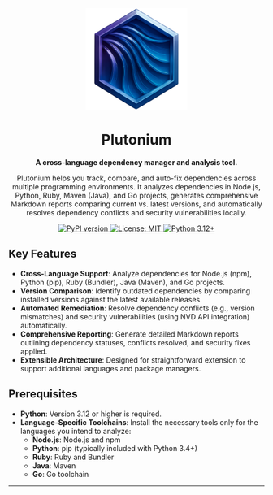 <p align="center">
  <img src="docs/plutonium-icon.png" alt="Plutonium Logo" width="200"/>
</p>

<h1 align="center">Plutonium</h1>

<p align="center">
  <strong>A cross-language dependency manager and analysis tool.</strong>
</p>

<p align="center">
  Plutonium helps you track, compare, and auto-fix dependencies across multiple programming environments. It analyzes dependencies in Node.js, Python, Ruby, Maven (Java), and Go projects, generates comprehensive Markdown reports comparing current vs. latest versions, and automatically resolves dependency conflicts and security vulnerabilities locally.
</p>

<p align="center">
  <a href="https://pypi.org/project/plutonium/">
    <img src="https://img.shields.io/pypi/v/plutonium?style=flat-square" alt="PyPI version"/>
  </a>
  <a href="https://opensource.org/licenses/MIT">
    <img src="https://img.shields.io/badge/License-MIT-blue.svg?style=flat-square" alt="License: MIT"/>
  </a>
  <a href="https://www.python.org/downloads/">
    <img src="https://img.shields.io/badge/python-3.12+-blue.svg?style=flat-square" alt="Python 3.12+"/>
  </a>
</p>

## Key Features

* **Cross-Language Support**: Analyze dependencies for Node.js (npm), Python (pip), Ruby (Bundler), Java (Maven), and Go projects.
* **Version Comparison**: Identify outdated dependencies by comparing installed versions against the latest available releases.
* **Automated Remediation**: Resolve dependency conflicts (e.g., version mismatches) and security vulnerabilities (using NVD API integration) automatically.
* **Comprehensive Reporting**: Generate detailed Markdown reports outlining dependency statuses, conflicts resolved, and security fixes applied.
* **Extensible Architecture**: Designed for straightforward extension to support additional languages and package managers.

## Prerequisites

* **Python**: Version 3.12 or higher is required.
* **Language-Specific Toolchains**: Install the necessary tools only for the languages you intend to analyze:
    * **Node.js**: Node.js and npm
    * **Python**: pip (typically included with Python 3.4+)
    * **Ruby**: Ruby and Bundler
    * **Java**: Maven
    * **Go**: Go toolchain


---

